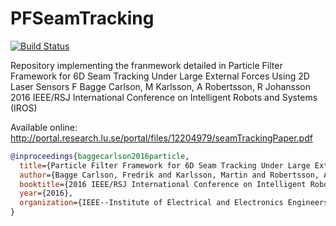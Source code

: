 # PFSeamTracking

[![Build Status](https://travis-ci.org/baggepinnen/PFSeamTracking.jl.svg?branch=master)](https://travis-ci.org/baggepinnen/PFSeamTracking.jl)

Repository implementing the franmework detailed in
Particle Filter Framework for 6D Seam Tracking Under Large External Forces Using 2D Laser Sensors
F Bagge Carlson, M Karlsson, A Robertsson, R Johansson
2016 IEEE/RSJ International Conference on Intelligent Robots and Systems (IROS)

Available online: http://portal.research.lu.se/portal/files/12204979/seamTrackingPaper.pdf

```bibtex
@inproceedings{baggecarlson2016particle,
  title={Particle Filter Framework for 6D Seam Tracking Under Large External Forces Using 2D Laser Sensors},
  author={Bagge Carlson, Fredrik and Karlsson, Martin and Robertsson, Anders and Johansson, Rolf},
  booktitle={2016 IEEE/RSJ International Conference on Intelligent Robots and Systems (IROS)},
  year={2016},
  organization={IEEE--Institute of Electrical and Electronics Engineers Inc.}
}
```
